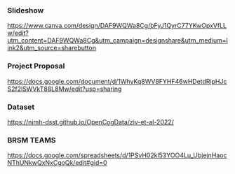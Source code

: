### Slideshow

https://www.canva.com/design/DAF9WQWa8Cg/bFyJ1QyrC77YKwOpxVfLLw/edit?utm_content=DAF9WQWa8Cg&utm_campaign=designshare&utm_medium=link2&utm_source=sharebutton

### Project Proposal

https://docs.google.com/document/d/1WhyKq8WV8FYHF46wHDetdRipHJcS2f2lSWVkT88L8Mw/edit?usp=sharing

### Dataset

https://nimh-dsst.github.io/OpenCogData/ziv-et-al-2022/

### BRSM TEAMS

https://docs.google.com/spreadsheets/d/1PSvH02kl53YOO4Lu_UbjejnHaocNThUNkwQxNxCgoQk/edit#gid=0
